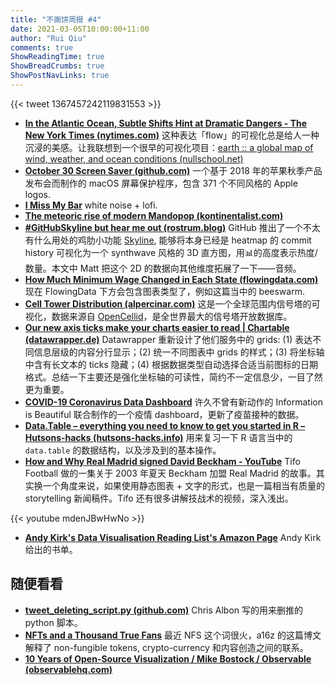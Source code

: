 ```yaml
---
title: "不画饼周报 #4"
date: 2021-03-05T10:00:00+11:00
author: "Rui Qiu"
comments: true
ShowReadingTime: true
ShowBreadCrumbs: true
ShowPostNavLinks: true
---
```


{{< tweet 1367457242119831553 >}}

- **[In the Atlantic Ocean, Subtle Shifts Hint at Dramatic Dangers - The New York Times (nytimes.com)](https://www.nytimes.com/interactive/2021/03/02/climate/atlantic-ocean-climate-change.html)** 这种表达「flow」的可视化总是给人一种沉浸的美感。让我联想到一个很早的可视化项目：[earth :: a global map of wind, weather, and ocean conditions (nullschool.net)](https://earth.nullschool.net/)
- **[October 30 Screen Saver (github.com)](https://github.com/lekevicius/october30)** 一个基于 2018 年的苹果秋季产品发布会而制作的 macOS 屏幕保护程序，包含 371 个不同风格的 Apple logos.
- **[I Miss My Bar](http://imissmybar.com/)** white noise + lofi.
- **[The meteoric rise of modern Mandopop (kontinentalist.com)](https://kontinentalist.com/stories/mandopop-stars-and-the-rise-of-zhongguofeng-and-xinyao)**
- **[#GitHubSkyline but hear me out (rostrum.blog)](https://www.rostrum.blog/2021/02/21/skyphone/)** GitHub 推出了一个不太有什么用处的鸡肋小功能 [Skyline](https://skyline.github.com/), 能够将本身已经是 heatmap 的 commit history 可视化为一个 synthwave 风格的 3D 直方图，用📊的高度表示热度/数量。本文中 Matt 把这个 2D 的数据向其他维度拓展了一下——音频。
- **[How Much Minimum Wage Changed in Each State (flowingdata.com)](https://flowingdata.com/2021/03/01/how-much-minimum-wage-changed-in-each-state/)**  现在 FlowingData 下方会包含图表类型了，例如这篇当中的 beeswarm.
- **[Cell Tower Distribution (alpercinar.com)](https://alpercinar.com/open-cell-id/)** 这是一个全球范围内信号塔的可视化，数据来源自 [OpenCellid](https://www.opencellid.org)，是全世界最大的信号塔开放数据库。
- **[Our new axis ticks make your charts easier to read | Chartable (datawrapper.de)](https://blog.datawrapper.de/new-axis-ticks/)** Datawrapper 重新设计了他们服务中的 grids: (1) 表达不同信息层级的内容分行显示；(2) 统一不同图表中 grids 的样式；(3) 将坐标轴中含有长文本的 ticks 隐藏；(4) 根据数据类型自动选择合适当前图标的日期格式。总结一下主要还是强化坐标轴的可读性，简约不一定信息少，一目了然更为重要。
- **[COVID-19 Coronavirus Data Dashboard](https://informationisbeautiful.net/visualizations/covid-19-coronavirus-infographic-datapack/)** 许久不曾有新动作的 Information is Beautiful 联合制作的一个疫情 dashboard，更新了疫苗接种的数据。
- **[Data.Table – everything you need to know to get you started in R – Hutsons-hacks (hutsons-hacks.info)](https://hutsons-hacks.info/data-table-everything-you-need-to-know-to-get-you-started-in-r)** 用来复习一下 R 语言当中的 `data.table` 的数据结构，以及涉及到的基本操作。
- **[How and Why Real Madrid signed David Beckham - YouTube](https://www.youtube.com/watch?v=mdenJBwHwNo)** Tifo Football 做的一集关于 2003 年夏天 Beckham 加盟 Real Madrid 的故事。其实换一个角度来说，如果使用静态图表 + 文字的形式，也是一篇相当有质量的 storytelling 新闻稿件。Tifo 还有很多讲解技战术的视频，深入浅出。

{{< youtube mdenJBwHwNo >}}

- **[Andy Kirk's Data Visualisation Reading List's Amazon Page](https://www.amazon.co.uk/shop/visualisingdata)** Andy Kirk 给出的书单。

## 随便看看

- **[tweet_deleting_script.py (github.com)](https://gist.github.com/chrisalbon/b9bd4a6309c9f5f5eeab41377f27a670)** Chris Albon 写的用来删推的 python 脚本。
- **[NFTs and a Thousand True Fans](https://a16z.com/2021/02/27/nfts-and-a-thousand-true-fans/)** 最近 NFS 这个词很火，a16z 的这篇博文解释了 non-fungible tokens, crypto-currency 和内容创造之间的联系。
- **[10 Years of Open-Source Visualization / Mike Bostock / Observable (observablehq.com)](https://observablehq.com/@mbostock/10-years-of-open-source-visualization)**